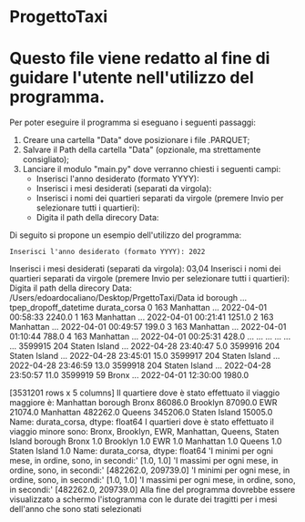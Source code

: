 # ProgettoTaxi

# Questo file viene redatto al fine di guidare l'utente nell'utilizzo del programma. 

Per poter eseguire il programma si eseguano i seguenti passaggi:

 1) Creare una cartella "Data" dove posizionare i file .PARQUET;
 2) Salvare il Path della cartella "Data" (opzionale, ma strettamente consigliato);
 3) Lanciare il modulo "main.py" dove verranno chiesti i seguenti campi:
	- Inserisci l'anno desiderato (formato YYYY):
	- Inserisci i mesi desiderati (separati da virgola):
	- Inserisci i nomi dei quartieri separati da virgole (premere Invio per selezionare tutti i quartieri):
	- Digita il path della direcory Data:

 Di seguito si propone un esempio dell'utilizzo del programma: 

	Inserisci l'anno desiderato (formato YYYY): 2022
 Inserisci i mesi desiderati (separati da virgola): 03,04
 Inserisci i nomi dei quartieri separati da virgole (premere Invio per selezionare tutti i quartieri): 
 Digita il path della direcory Data: /Users/edoardocaliano/Desktop/PrgettoTaxi/Data
            id        borough  ... tpep_dropoff_datetime durata_corsa
 0        163      Manhattan  ...   2022-04-01 00:58:33       2240.0
 1        163      Manhattan  ...   2022-04-01 00:21:41       1251.0
 2        163      Manhattan  ...   2022-04-01 00:49:57        199.0
 3        163      Manhattan  ...   2022-04-01 01:10:44        788.0
 4        163      Manhattan  ...   2022-04-01 00:25:31        428.0
 ...      ...            ...  ...                   ...          ...
 3599915  204  Staten Island  ...   2022-04-28 23:40:47          5.0
 3599916  204  Staten Island  ...   2022-04-28 23:45:01         15.0
 3599917  204  Staten Island  ...   2022-04-28 23:46:59         13.0
 3599918  204  Staten Island  ...   2022-04-28 23:50:57         11.0
 3599919   59          Bronx  ...   2022-04-01 12:30:00       1980.0

 [3531201 rows x 5 columns]
 Il quartiere dove è stato effettuato il viaggio maggiore è: Manhattan
 borough
 Bronx             86086.0
 Brooklyn          87090.0
 EWR               21074.0
 Manhattan        482262.0
 Queens           345206.0
 Staten Island     15005.0
 Name: durata_corsa, dtype: float64
 I quartieri dove è stato effettuato il viaggio minore sono: Bronx, Brooklyn, EWR, Manhattan, Queens, Staten Island
 borough
 Bronx            1.0
 Brooklyn         1.0
 EWR              1.0
 Manhattan        1.0
 Queens           1.0
 Staten Island    1.0
 Name: durata_corsa, dtype: float64
 'I minimi per ogni mese, in ordine, sono, in secondi:' [1.0, 1.0]
 'I massimi per ogni mese, in ordine, sono, in secondi:' [482262.0, 209739.0]
 'I minimi per ogni mese, in ordine, sono, in secondi:' [1.0, 1.0]
 'I massimi per ogni mese, in ordine, sono, in secondi:' [482262.0, 209739.0] 
 Alla fine del programma dovrebbe essere visualizzato a schermo l'istogramma con le durate dei tragitti per i mesi dell'anno che sono stati selezionati
